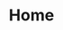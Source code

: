 ---
layout: home

title: Home
titleTemplate: Plantbeta

hero: 
  name: Plantbeta
  text: The elements of Planting
  tagline: Simple, powerful, and fast. Meet the modern SSG framework you've always wanted.
  actions:
    - theme: brand
      text: Get Started
      link: /guide/introduction.md

features:
  - icon: 🌲
    title: Plant Better Quality 
    details: 
  - icon: 🤑
    title: Plant Faster 
    details: Make more Money!
  - icon: 😊
    title: 
    details: 
---